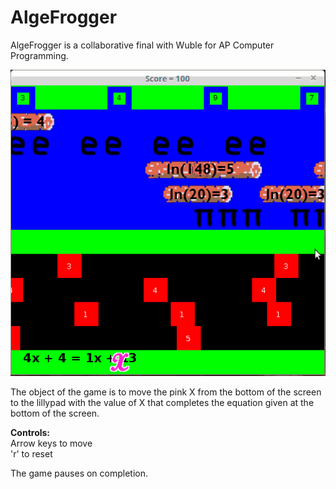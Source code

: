 # AlgeFrogger

AlgeFrogger is a collaborative final with Wuble for AP Computer Programming.

![Raw ingame footage](screenshots/playthrough.gif?raw=true "2016/05/26")

The object of the game is to move the pink X from the bottom of the screen to the lillypad with the value of X that completes the equation given at the bottom of the screen.

<b>Controls:</b>
<br>Arrow keys to move
<br>'r' to reset

The game pauses on completion.
